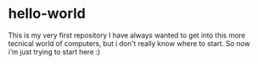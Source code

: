 # hello-world
This is my very first repository
I have always wanted to get into this more tecnical world of computers, but i don't really know where to start. So now i'm just trying to start here :)
